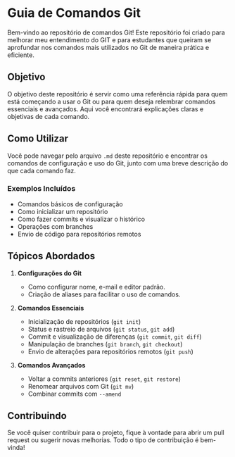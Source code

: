 # Guia de Comandos Git

Bem-vindo ao repositório de comandos Git! Este repositório foi criado para melhorar meu entendimento do GIT e para estudantes que queiram se aprofundar nos comandos mais utilizados no Git de maneira prática e eficiente.

## Objetivo

O objetivo deste repositório é servir como uma referência rápida para quem está começando a usar o Git ou para quem deseja relembrar comandos essenciais e avançados. Aqui você encontrará explicações claras e objetivas de cada comando.

## Como Utilizar

Você pode navegar pelo arquivo `.md` deste repositório e encontrar os comandos de configuração e uso do Git, junto com uma breve descrição do que cada comando faz.

### Exemplos Incluídos

- Comandos básicos de configuração
- Como inicializar um repositório
- Como fazer commits e visualizar o histórico
- Operações com branches
- Envio de código para repositórios remotos

## Tópicos Abordados

1. **Configurações do Git**
   - Como configurar nome, e-mail e editor padrão.
   - Criação de aliases para facilitar o uso de comandos.

2. **Comandos Essenciais**
   - Inicialização de repositórios (`git init`)
   - Status e rastreio de arquivos (`git status`, `git add`)
   - Commit e visualização de diferenças (`git commit`, `git diff`)
   - Manipulação de branches (`git branch`, `git checkout`)
   - Envio de alterações para repositórios remotos (`git push`)

3. **Comandos Avançados**
   - Voltar a commits anteriores (`git reset`, `git restore`)
   - Renomear arquivos com Git (`git mv`)
   - Combinar commits com `--amend`

## Contribuindo

Se você quiser contribuir para o projeto, fique à vontade para abrir um pull request ou sugerir novas melhorias. Todo o tipo de contribuição é bem-vinda!

